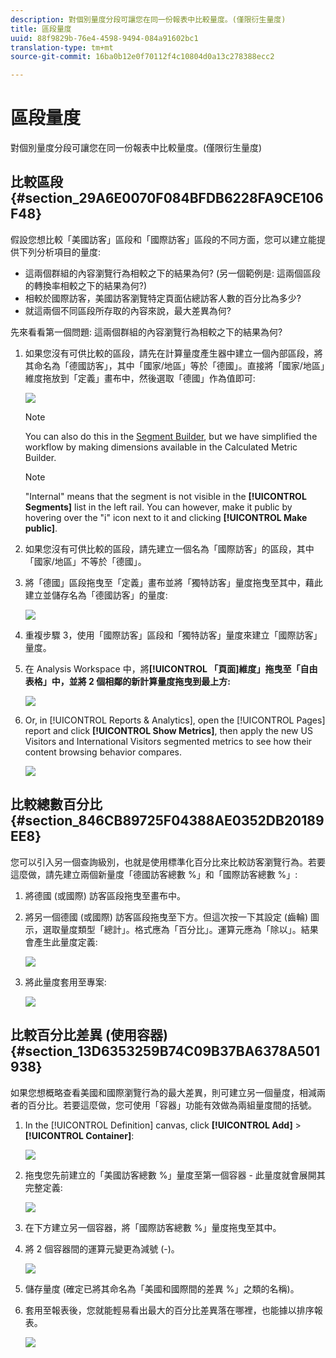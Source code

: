 ```yaml
---
description: 對個別量度分段可讓您在同一份報表中比較量度。(僅限衍生量度)
title: 區段量度
uuid: 88f9829b-76e4-4598-9494-084a91602bc1
translation-type: tm+mt
source-git-commit: 16ba0b12e0f70112f4c10804d0a13c278388ecc2

---
```



# 區段量度

對個別量度分段可讓您在同一份報表中比較量度。(僅限衍生量度)

## 比較區段 {#section_29A6E0070F084BFDB6228FA9CE106F48}

假設您想比較「美國訪客」區段和「國際訪客」區段的不同方面，您可以建立能提供下列分析項目的量度:

* 這兩個群組的內容瀏覽行為相較之下的結果為何? (另一個範例是: 這兩個區段的轉換率相較之下的結果為何?)
* 相較於國際訪客，美國訪客瀏覽特定頁面佔總訪客人數的百分比為多少?
* 就這兩個不同區段所存取的內容來說，最大差異為何?

先來看看第一個問題: 這兩個群組的內容瀏覽行為相較之下的結果為何?

1. 如果您沒有可供比較的區段，請先在計算量度產生器中建立一個內部區段，將其命名為「德國訪客」，其中「國家/地區」等於「德國」。直接將「國家/地區」維度拖放到「定義」畫布中，然後選取「德國」作為值即可:

   ![](assets/segment-from-dimension.png)

   >[!NOTE]
   >
   >You can also do this in the [Segment Builder](https://marketing.adobe.com/resources/help/en_US/analytics/segment/seg_build.html), but we have simplified the workflow by making dimensions available in the Calculated Metric Builder.

   >[!NOTE]
   >
   >"Internal" means that the segment is not visible in the **[!UICONTROL Segments]** list in the left rail. You can however, make it public by hovering over the "i" icon next to it and clicking **[!UICONTROL Make public]**.

1. 如果您沒有可供比較的區段，請先建立一個名為「國際訪客」的區段，其中「國家/地區」不等於「德國」。
1. 將「德國」區段拖曳至「定義」畫布並將「獨特訪客」量度拖曳至其中，藉此建立並儲存名為「德國訪客」的量度:

   ![](assets/german-visitors.png)

1. 重複步驟 3，使用「國際訪客」區段和「獨特訪客」量度來建立「國際訪客」量度。
1. 在 Analysis Workspace 中，將&#x200B;**[!UICONTROL 「頁面]維度」拖曳至「自由表格」中，並將 2 個相鄰的新計算量度拖曳到最上方:**

   ![](assets/workspace-pages.png)

1. Or, in [!UICONTROL Reports &amp; Analytics], open the [!UICONTROL Pages] report and click **[!UICONTROL Show Metrics]**, then apply the new US Visitors and International Visitors segmented metrics to see how their content browsing behavior compares.

   ![](assets/pages-report.png)

## 比較總數百分比 {#section_846CB89725F04388AE0352DB20189EE8}

您可以引入另一個查詢級別，也就是使用標準化百分比來比較訪客瀏覽行為。若要這麼做，請先建立兩個新量度「德國訪客總數 %」和「國際訪客總數 %」:

1. 將德國 (或國際) 訪客區段拖曳至畫布中。
1. 將另一個德國 (或國際) 訪客區段拖曳至下方。但這次按一下其設定 (齒輪) 圖示，選取量度類型「總計」。格式應為「百分比」。運算元應為「除以」。結果會產生此量度定義:

   ![](assets/cm_metric_total.png)

1. 將此量度套用至專案:

   ![](assets/cm_percent_total.png)

## 比較百分比差異 (使用容器) {#section_13D6353259B74C09B37BA6378A501938}

如果您想概略查看美國和國際瀏覽行為的最大差異，則可建立另一個量度，相減兩者的百分比。若要這麼做，您可使用「容器」功能有效做為兩組量度間的括號。

1. In the [!UICONTROL Definition] canvas, click **[!UICONTROL Add]** &gt; **[!UICONTROL Container]**:

   ![](assets/cm_add_container.png)

1. 拖曳您先前建立的「美國訪客總數 %」量度至第一個容器 - 此量度就會展開其完整定義:

   ![](assets/cm_container_us.png)

1. 在下方建立另一個容器，將「國際訪客總數 %」量度拖曳至其中。
1. 將 2 個容器間的運算元變更為減號 (-)。

   ![](assets/cm_container_intl.png)

1. 儲存量度 (確定已將其命名為「美國和國際間的差異 %」之類的名稱)。
1. 套用至報表後，您就能輕易看出最大的百分比差異落在哪裡，也能據以排序報表。

   ![](assets/cm_diff_percent.png)

